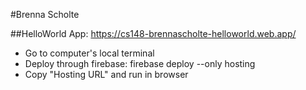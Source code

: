 #Brenna Scholte

##HelloWorld App: https://cs148-brennascholte-helloworld.web.app/
- Go to computer's local terminal
- Deploy through firebase: firebase deploy --only hosting
- Copy "Hosting URL" and run in browser
